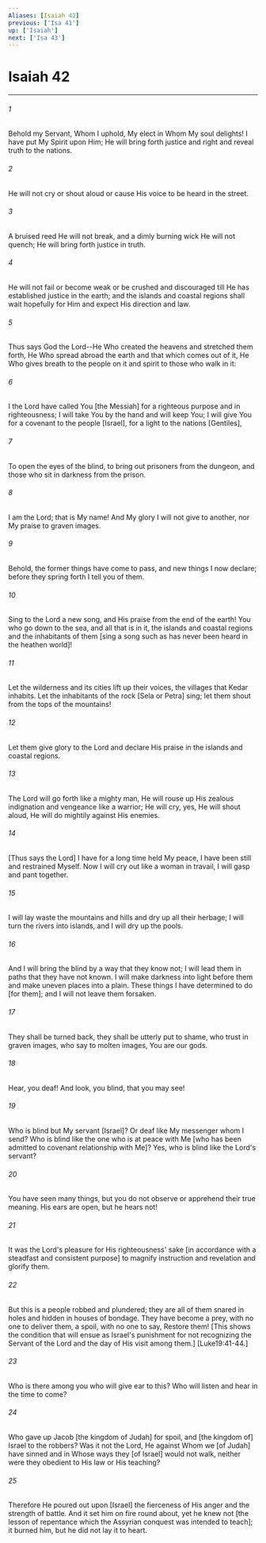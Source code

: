 ```yaml
---
Aliases: [Isaiah 42]
previous: ['Isa 41']
up: ['Isaiah']
next: ['Isa 43']
---
```

# Isaiah 42

***


###### 1 


Behold my Servant, Whom I uphold, My elect in Whom My soul delights! I have put My Spirit upon Him; He will bring forth justice and right and reveal truth to the nations. 


###### 2 


He will not cry or shout aloud or cause His voice to be heard in the street. 


###### 3 


A bruised reed He will not break, and a dimly burning wick He will not quench; He will bring forth justice in truth. 


###### 4 


He will not fail or become weak or be crushed and discouraged till He has established justice in the earth; and the islands and coastal regions shall wait hopefully for Him and expect His direction and law. 


###### 5 


Thus says God the Lord--He Who created the heavens and stretched them forth, He Who spread abroad the earth and that which comes out of it, He Who gives breath to the people on it and spirit to those who walk in it: 


###### 6 


I the Lord have called You [the Messiah] for a righteous purpose and in righteousness; I will take You by the hand and will keep You; I will give You for a covenant to the people [Israel], for a light to the nations [Gentiles], 


###### 7 


To open the eyes of the blind, to bring out prisoners from the dungeon, and those who sit in darkness from the prison. 


###### 8 


I am the Lord; that is My name! And My glory I will not give to another, nor My praise to graven images. 


###### 9 


Behold, the former things have come to pass, and new things I now declare; before they spring forth I tell you of them. 


###### 10 


Sing to the Lord a new song, and His praise from the end of the earth! You who go down to the sea, and all that is in it, the islands and coastal regions and the inhabitants of them [sing a song such as has never been heard in the heathen world]! 


###### 11 


Let the wilderness and its cities lift up their voices, the villages that Kedar inhabits. Let the inhabitants of the rock [Sela or Petra] sing; let them shout from the tops of the mountains! 


###### 12 


Let them give glory to the Lord and declare His praise in the islands and coastal regions. 


###### 13 


The Lord will go forth like a mighty man, He will rouse up His zealous indignation and vengeance like a warrior; He will cry, yes, He will shout aloud, He will do mightily against His enemies. 


###### 14 


[Thus says the Lord] I have for a long time held My peace, I have been still and restrained Myself. Now I will cry out like a woman in travail, I will gasp and pant together. 


###### 15 


I will lay waste the mountains and hills and dry up all their herbage; I will turn the rivers into islands, and I will dry up the pools. 


###### 16 


And I will bring the blind by a way that they know not; I will lead them in paths that they have not known. I will make darkness into light before them and make uneven places into a plain. These things I have determined to do [for them]; and I will not leave them forsaken. 


###### 17 


They shall be turned back, they shall be utterly put to shame, who trust in graven images, who say to molten images, You are our gods. 


###### 18 


Hear, you deaf! And look, you blind, that you may see! 


###### 19 


Who is blind but My servant [Israel]? Or deaf like My messenger whom I send? Who is blind like the one who is at peace with Me [who has been admitted to covenant relationship with Me]? Yes, who is blind like the Lord's servant? 


###### 20 


You have seen many things, but you do not observe or apprehend their true meaning. His ears are open, but he hears not! 


###### 21 


It was the Lord's pleasure for His righteousness' sake [in accordance with a steadfast and consistent purpose] to magnify instruction and revelation and glorify them. 


###### 22 


But this is a people robbed and plundered; they are all of them snared in holes and hidden in houses of bondage. They have become a prey, with no one to deliver them, a spoil, with no one to say, Restore them! [This shows the condition that will ensue as Israel's punishment for not recognizing the Servant of the Lord and the day of His visit among them.] [Luke19:41-44.] 


###### 23 


Who is there among you who will give ear to this? Who will listen and hear in the time to come? 


###### 24 


Who gave up Jacob [the kingdom of Judah] for spoil, and [the kingdom of] Israel to the robbers? Was it not the Lord, He against Whom we [of Judah] have sinned and in Whose ways they [of Israel] would not walk, neither were they obedient to His law or His teaching? 


###### 25 


Therefore He poured out upon [Israel] the fierceness of His anger and the strength of battle. And it set him on fire round about, yet he knew not [the lesson of repentance which the Assyrian conquest was intended to teach]; it burned him, but he did not lay it to heart.
